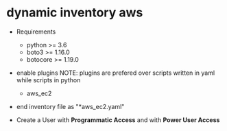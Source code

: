 # dynamic inventory aws

* Requirements
  * python >= 3.6
  * boto3 >= 1.16.0
  * botocore >= 1.19.0

* enable plugins NOTE: plugins are prefered over scripts written in yaml while scripts in python
  * aws_ec2
* end inventory file as "*aws_ec2.yaml"

* Create a User with **Programmatic Access** and with **Power User Access**
